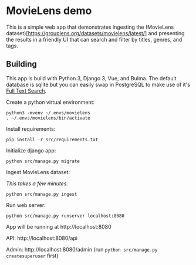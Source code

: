 # MovieLens demo

This is a simple web app that demonstrates ingesting the (MovieLens dataset)[https://grouplens.org/datasets/movielens/latest/]
and presenting the results in a friendly UI that can search and filter by titles, genres, and tags.

## Building

This app is build with Python 3, Django 3, Vue, and Bulma.  The default database is sqlite but you can easily swap in PostgreSQL to make use of it's [Full Text Search](https://www.postgresql.org/docs/9.5/textsearch.html).

Create a python virtual environment:

    python3 -mvenv ~/.envs/movielens
    . ~/.envs/movielens/bin/activate

Install requirements:
    
    pip install -r src/requirements.txt

Initialize django app:

    python src/manage.py migrate

Ingest MovieLens dataset:

*This takes a few minutes.*

    python src/manage.py ingest

Run web server:

    python src/manage.py runserver localhost:8080

App will be running at http://localhost:8080

API: http://localhost:8080/api

Admin: http://localhost:8080/admin (run `python src/manage.py createsuperuser` first)
